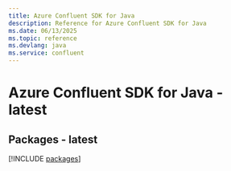 ```yaml
---
title: Azure Confluent SDK for Java
description: Reference for Azure Confluent SDK for Java
ms.date: 06/13/2025
ms.topic: reference
ms.devlang: java
ms.service: confluent
---
```

# Azure Confluent SDK for Java - latest
## Packages - latest
[!INCLUDE [packages](confluent-index.md)]